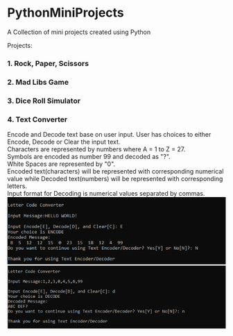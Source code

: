 # PythonMiniProjects

A Collection of mini projects created using Python

Projects:
### 1. Rock, Paper, Scissors
### 2. Mad Libs Game
### 3. Dice Roll Simulator
### 4. Text Converter
Encode and Decode text base on user input. User has choices to either Encode, Decode or Clear the input text. <br>
Characters are represented by numbers where A = 1 to Z = 27. <br>
Symbols are encoded as number 99 and decoded as "?". <br>
White Spaces are represented by "0".<br>
Encoded text(characters) will be represented with corresponding numerical value 
while Decoded text(numbers) will be represented with corresponding letters. <br>
Input format for Decoding is numerical values separated by commas.<br>
![Encode](/images/Encode.PNG) <br>
![Decode](/images/Decode.PNG)
